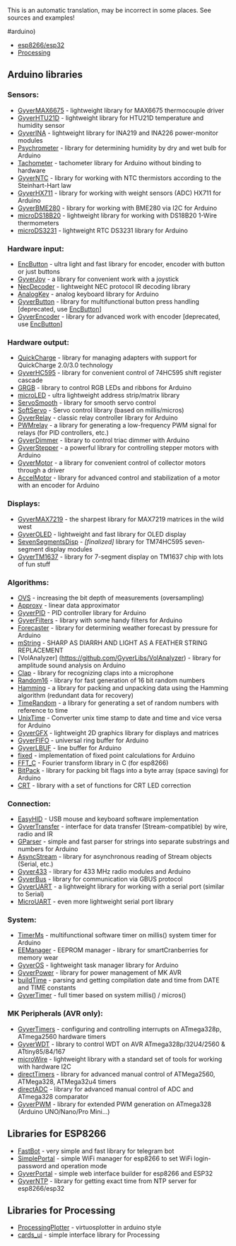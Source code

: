 This is an automatic translation, may be incorrect in some places. See sources and examples!

#arduino)
- [esp8266/esp32](#esp)
- [Processing](#processing)

<a id="arduino"></a>
## Arduino libraries
### Sensors:
- [GyverMAX6675](https://github.com/GyverLibs/GyverMAX6675) - lightweight library for MAX6675 thermocouple driver
- [GyverHTU21D](https://github.com/GyverLibs/GyverHTU21D) - lightweight library for HTU21D temperature and humidity sensor
- [GyverINA](https://github.com/GyverLibs/GyverINA) - lightweight library for INA219 and INA226 power-monitor modules
- [Psychrometer](https://github.com/GyverLibs/Psychrometer) - library for determining humidity by dry and wet bulb for Arduino
- [Tachometer](https://github.com/GyverLibs/Tachometer) - tachometer library for Arduino without binding to hardware
- [GyverNTC](https://github.com/GyverLibs/GyverNTC) - library for working with NTC thermistors according to the Steinhart-Hart law
- [GyverHX711](https://github.com/GyverLibs/GyverHX711) - library for working with weight sensors (ADC) HX711 for Arduino
- [GyverBME280](https://github.com/GyverLibs/GyverBME280) - library for working with BME280 via I2C for Arduino
- [microDS18B20](https://github.com/GyverLibs/microDS18B20) - lightweight library for working with DS18B20 1-Wire thermometers
- [microDS3231](https://github.com/GyverLibs/microDS3231) - lightweight RTC DS3231 library for Arduino

### Hardware input:
- [EncButton](https://github.com/GyverLibs/EncButton) - ultra light and fast library for encoder, encoder with button or just buttons
- [GyverJoy](https://github.com/GyverLibs/GyverJoy) - a library for convenient work with a joystick
- [NecDecoder](https://github.com/GyverLibs/NecDecoder) - lightweight NEC protocol IR decoding library
- [AnalogKey](https://github.com/GyverLibs/AnalogKey) - analog keyboard library for Arduino
- [GyverButton](https://github.com/GyverLibs/GyverButton) - library for multifunctional button press handling [deprecated, use [EncButton](https://github.com/GyverLibs/EncButton)]
- [GyverEncoder](https://github.com/GyverLibs/GyverEncoder) - library for advanced work with encoder [deprecated, use [EncButton](https://github.com/GyverLibs/EncButton)]

### Hardware output:
- [QuickCharge](https://github.com/GyverLibs/QuickCharge) - library for managing adapters with support for QuickCharge 2.0/3.0 technology
- [GyverHC595](https://github.com/GyverLibs/GyverHC595) - library for convenient control of 74HC595 shift register cascade
- [GRGB](https://github.com/GyverLibs/GRGB) - library to control RGB LEDs and ribbons for Arduino
- [microLED](https://github.com/GyverLibs/microLED) - ultra lightweight address strip/matrix library
- [ServoSmooth](https://github.com/GyverLibs/ServoSmooth) - library for smooth servo control
- [SoftServo](https://github.com/GyverLibs/SoftServo) - Servo control library (based on millis/micros)
- [GyverRelay](https://github.com/GyverLibs/GyverRelay) - classic relay controller library for Arduino
- [PWMrelay](https://github.com/GyverLibs/PWMrelay) - a library for generating a low-frequency PWM signal for relays (for PID controllers, etc.)
- [GyverDimmer](https://github.com/GyverLibs/GyverDimmer) - library to control triac dimmer with Arduino
- [GyverStepper](https://github.com/GyverLibs/GyverStepper) - a powerful library for controlling stepper motors with Arduino
- [GyverMotor](https://github.com/GyverLibs/GyverMotor) - a library for convenient control of collector motors through a driver
- [AccelMotor](https://github.com/GyverLibs/AccelMotor) - library for advanced control and stabilization of a motor with an encoder for Arduino

### Displays:
- [GyverMAX7219](https://github.com/GyverLibs/GyverMAX7219) - the sharpest library for MAX7219 matrices in the wild west
- [GyverOLED](https://github.com/GyverLibs/GyverOLED) - lightweight and fast library for OLED display
- [SevenSegmentsDisp](https://github.com/GyverLibs/SevenSegmentsDisp) - *[finalized]* library for TM74HC595 seven-segment display modules
- [GyverTM1637](https://github.com/GyverLibs/GyverTM1637) - library for 7-segment display on TM1637 chip with lots of fun stuff

### Algorithms:
- [OVS](https://github.com/GyverLibs/OVS) - increasing the bit depth of measurements (oversampling)
- [Approxy](https://github.com/GyverLibs/Approxy) - linear data approximator
- [GyverPID](https://github.com/GyverLibs/GyverPID) - PID controller library for Arduino
- [GyverFilters](https://github.com/GyverLibs/GyverFilters) - library with some handy filters for Arduino
- [Forecaster](https://github.com/GyverLibs/Forecaster) - library for determining weather forecast by pressure for Arduino
- [mString](https://github.com/GyverLibs/mString) - SHARP AS DIARRH AND LIGHT AS A FEATHER STRING REPLACEMENT
- [VolAnalyzer] (https://github.com/GyverLibs/VolAnalyzer) - library for amplitude sound analysis on Arduino
- [Clap](https://github.com/GyverLibs/Clap) - library for recognizing claps into a microphone
- [Random16](https://github.com/GyverLibs/Random16) - library for fast generation of 16 bit random numbers
- [Hamming](https://github.com/GyverLibs/Hamming) - a library for packing and unpacking data using the Hamming algorithm (redundant data for recovery)
- [TimeRandom](https://github.com/GyverLibs/TimeRandom) - a library for generating a set of random numbers with reference to time
- [UnixTime](https://github.com/GyverLibs/UnixTime) - Converter unix time stamp to date and time and vice versa for Arduino
- [GyverGFX](https://github.com/GyverLibs/GyverGFX) - lightweight 2D graphics library for displays and matrices
- [GyverFIFO](https://github.com/GyverLibs/GyverFIFO) - universal ring buffer for Arduino
- [GyverLBUF](https://github.com/GyverLibs/GyverLBUF) - line buffer for Arduino
- [fixed](https://github.com/GyverLibs/fixed) - implementation of fixed point calculations for Arduino
- [FFT_C](https://github.com/GyverLibs/FFT_C) - Fourier transform library in C (for esp8266)
- [BitPack](https://github.com/GyverLibs/BitPack) - library for packing bit flags into a byte array (space saving) for Arduino
- [CRT](https://github.com/GyverLibs/CRT) - library with a set of functions for CRT LED correction

### Connection:
- [EasyHID](https://github.com/GyverLibs/EasyHID) - USB mouse and keyboard software implementation
- [GyverTransfer](https://github.com/GyverLibs/GyverTransfer) - interface for data transfer (Stream-compatible) by wire, radio and IR
- [GParser](https://github.com/GyverLibs/GParser) - simple and fast parser for strings into separate substrings and numbers for Arduino
- [AsyncStream](https://github.com/GyverLibs/AsyncStream) - library for asynchronous reading of Stream objects (Serial, etc.)
- [Gyver433](https://github.com/GyverLibs/Gyver433) - library for 433 MHz radio modules and Arduino
- [GyverBus](https://github.com/GyverLibs/GyverBus) - library for communication via GBUS protocol
- [GyverUART](https://github.com/GyverLibs/GyverUART) - a lightweight library for working with a serial port (similar to Serial)
- [MicroUART](https://github.com/GyverLibs/MicroUART) - even more lightweight serial port library

### System:
- [TimerMs](https://github.com/GyverLibs/TimerMs) - multifunctional software timer on millis() system timer for Arduino
- [EEManager](https://github.com/GyverLibs/EEManager) - EEPROM manager - library for smartCranberries for memory wear
- [GyverOS](https://github.com/GyverLibs/GyverOS) - lightweight task manager library for Arduino
- [GyverPower](https://github.com/GyverLibs/GyverPower) - library for power management of MK AVR
- [buildTime](https://github.com/GyverLibs/buildTime) - parsing and getting compilation date and time from DATE and TIME constants
- [GyverTimer](https://github.com/GyverLibs/GyverTimer) - full timer based on system millis() / micros()

### MK Peripherals (AVR only):
- [GyverTimers](https://github.com/GyverLibs/GyverTimers) - configuring and controlling interrupts on ATmega328p, ATmega2560 hardware timers
- [GyverWDT](https://github.com/GyverLibs/GyverWDT) - library to control WDT on AVR ATmega328p/32U4/2560 & ATtiny85/84/167
- [microWire](https://github.com/GyverLibs/microWire) - lightweight library with a standard set of tools for working with hardware I2C
- [directTimers](https://github.com/GyverLibs/directTimers) - library for advanced manual control of ATMega2560, ATMega328, ATMega32u4 timers
- [directADC](https://github.com/GyverLibs/directADC) - library for advanced manual control of ADC and ATmega328 comparator
- [GyverPWM](https://github.com/GyverLibs/GyverPWM) - library for extended PWM generation on ATmega328 (Arduino UNO/Nano/Pro Mini...)

<a id="esp"></a>
## Libraries for ESP8266
- [FastBot](https://github.com/GyverLibs/FastBot) - very simple and fast library for telegram bot
- [SimplePortal](https://github.com/GyverLibs/SimplePortal) - simple WiFi manager for esp8266 to set WiFi login-password and operation mode
- [GyverPortal](https://github.com/GyverLibs/GyverPortal) - simple web interface builder for esp8266 and ESP32
- [GyverNTP](https://github.com/GyverLibs/GyverNTP) - library for getting exact time from NTP server for esp8266/esp32

<a id="processing"></a>
## Libraries for Processing
- [ProcessingPlotter](https://github.com/GyverLibs/ProcessingPlotter) - virtuosplotter in arduino style
- [cards_ui](https://github.com/GyverLibs/cards_ui) - simple interface library for Processing